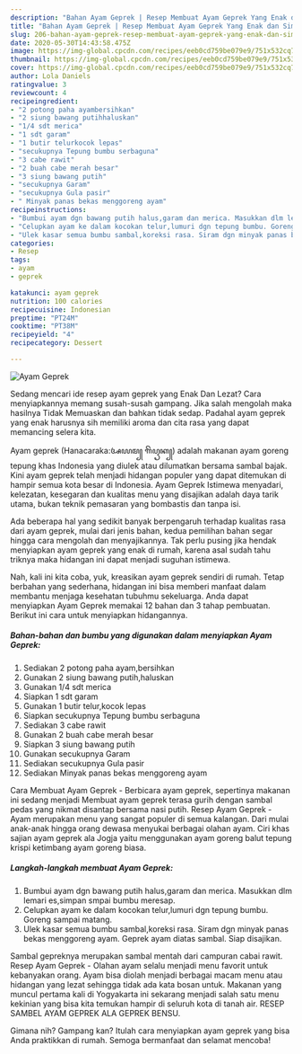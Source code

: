 ```yaml
---
description: "Bahan Ayam Geprek | Resep Membuat Ayam Geprek Yang Enak dan Simpel"
title: "Bahan Ayam Geprek | Resep Membuat Ayam Geprek Yang Enak dan Simpel"
slug: 206-bahan-ayam-geprek-resep-membuat-ayam-geprek-yang-enak-dan-simpel
date: 2020-05-30T14:43:58.475Z
image: https://img-global.cpcdn.com/recipes/eeb0cd759be079e9/751x532cq70/ayam-geprek-foto-resep-utama.jpg
thumbnail: https://img-global.cpcdn.com/recipes/eeb0cd759be079e9/751x532cq70/ayam-geprek-foto-resep-utama.jpg
cover: https://img-global.cpcdn.com/recipes/eeb0cd759be079e9/751x532cq70/ayam-geprek-foto-resep-utama.jpg
author: Lola Daniels
ratingvalue: 3
reviewcount: 4
recipeingredient:
- "2 potong paha ayambersihkan"
- "2 siung bawang putihhaluskan"
- "1/4 sdt merica"
- "1 sdt garam"
- "1 butir telurkocok lepas"
- "secukupnya Tepung bumbu serbaguna"
- "3 cabe rawit"
- "2 buah cabe merah besar"
- "3 siung bawang putih"
- "secukupnya Garam"
- "secukupnya Gula pasir"
- " Minyak panas bekas menggoreng ayam"
recipeinstructions:
- "Bumbui ayam dgn bawang putih halus,garam dan merica. Masukkan dlm lemari es,simpan smpai bumbu meresap."
- "Celupkan ayam ke dalam kocokan telur,lumuri dgn tepung bumbu. Goreng sampai matang."
- "Ulek kasar semua bumbu sambal,koreksi rasa. Siram dgn minyak panas bekas menggoreng ayam. Geprek ayam diatas sambal. Siap disajikan."
categories:
- Resep
tags:
- ayam
- geprek

katakunci: ayam geprek 
nutrition: 100 calories
recipecuisine: Indonesian
preptime: "PT24M"
cooktime: "PT38M"
recipeyield: "4"
recipecategory: Dessert

---
```



![Ayam Geprek](https://img-global.cpcdn.com/recipes/eeb0cd759be079e9/751x532cq70/ayam-geprek-foto-resep-utama.jpg)

Sedang mencari ide resep ayam geprek yang Enak Dan Lezat? Cara menyiapkannya memang susah-susah gampang. Jika salah mengolah maka hasilnya Tidak Memuaskan dan bahkan tidak sedap. Padahal ayam geprek yang enak harusnya sih memiliki aroma dan cita rasa yang dapat memancing selera kita.

Ayam geprek (Hanacaraka:ꦄꦪꦩ꧀ ꦒꦼꦥꦽꦏ꧀) adalah makanan ayam goreng tepung khas Indonesia yang diulek atau dilumatkan bersama sambal bajak. Kini ayam geprek telah menjadi hidangan populer yang dapat ditemukan di hampir semua kota besar di Indonesia. Ayam Geprek Istimewa menyadari, kelezatan, kesegaran dan kualitas menu yang disajikan adalah daya tarik utama, bukan teknik pemasaran yang bombastis dan tanpa isi.

Ada beberapa hal yang sedikit banyak berpengaruh terhadap kualitas rasa dari ayam geprek, mulai dari jenis bahan, kedua pemilihan bahan segar hingga cara mengolah dan menyajikannya. Tak perlu pusing jika hendak menyiapkan ayam geprek yang enak di rumah, karena asal sudah tahu triknya maka hidangan ini dapat menjadi suguhan istimewa.


Nah, kali ini kita coba, yuk, kreasikan ayam geprek sendiri di rumah. Tetap berbahan yang sederhana, hidangan ini bisa memberi manfaat dalam membantu menjaga kesehatan tubuhmu sekeluarga. Anda dapat menyiapkan Ayam Geprek memakai 12 bahan dan 3 tahap pembuatan. Berikut ini cara untuk menyiapkan hidangannya.

<!--inarticleads1-->

##### Bahan-bahan dan bumbu yang digunakan dalam menyiapkan Ayam Geprek:

1. Sediakan 2 potong paha ayam,bersihkan
1. Gunakan 2 siung bawang putih,haluskan
1. Gunakan 1/4 sdt merica
1. Siapkan 1 sdt garam
1. Gunakan 1 butir telur,kocok lepas
1. Siapkan secukupnya Tepung bumbu serbaguna
1. Sediakan 3 cabe rawit
1. Gunakan 2 buah cabe merah besar
1. Siapkan 3 siung bawang putih
1. Gunakan secukupnya Garam
1. Sediakan secukupnya Gula pasir
1. Sediakan  Minyak panas bekas menggoreng ayam


Cara Membuat Ayam Geprek - Berbicara ayam geprek, sepertinya makanan ini sedang menjadi Membuat ayam geprek terasa gurih dengan sambal pedas yang nikmat disantap bersama nasi putih. Resep Ayam Geprek - Ayam merupakan menu yang sangat populer di semua kalangan. Dari mulai anak-anak hingga orang dewasa menyukai berbagai olahan ayam. Ciri khas sajian ayam geprek ala Jogja yaitu menggunakan ayam goreng balut tepung krispi ketimbang ayam goreng biasa. 

<!--inarticleads2-->

##### Langkah-langkah membuat Ayam Geprek:

1. Bumbui ayam dgn bawang putih halus,garam dan merica. Masukkan dlm lemari es,simpan smpai bumbu meresap.
1. Celupkan ayam ke dalam kocokan telur,lumuri dgn tepung bumbu. Goreng sampai matang.
1. Ulek kasar semua bumbu sambal,koreksi rasa. Siram dgn minyak panas bekas menggoreng ayam. Geprek ayam diatas sambal. Siap disajikan.


Sambal gepreknya merupakan sambal mentah dari campuran cabai rawit. Resep Ayam Geprek - Olahan ayam selalu menjadi menu favorit untuk kebanyakan orang. Ayam bisa diolah menjadi berbagai macam menu atau hidangan yang lezat sehingga tidak ada kata bosan untuk. Makanan yang muncul pertama kali di Yogyakarta ini sekarang menjadi salah satu menu kekinian yang bisa kita temukan hampir di seluruh kota di tanah air. RESEP SAMBEL AYAM GEPREK ALA GEPREK BENSU. 

Gimana nih? Gampang kan? Itulah cara menyiapkan ayam geprek yang bisa Anda praktikkan di rumah. Semoga bermanfaat dan selamat mencoba!
